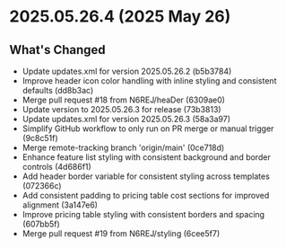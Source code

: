 # 2025.05.26.4 (2025 May 26)

## What's Changed

* Update updates.xml for version 2025.05.26.2 (b5b3784)
* Improve header icon color handling with inline styling and consistent defaults (dd8b3ac)
* Merge pull request #18 from N6REJ/heaDer (6309ae0)
* Update version to 2025.05.26.3 for release (73b3813)
* Update updates.xml for version 2025.05.26.3 (58a3a97)
* Simplify GitHub workflow to only run on PR merge or manual trigger (9c8c51f)
* Merge remote-tracking branch 'origin/main' (0ce718d)
* Enhance feature list styling with consistent background and border controls (4d686f1)
* Add header border variable for consistent styling across templates (072366c)
* Add consistent padding to pricing table cost sections for improved alignment (3a147e6)
* Improve pricing table styling with consistent borders and spacing (607bb5f)
* Merge pull request #19 from N6REJ/styling (6cee5f7)

